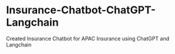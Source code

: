 # Insurance-Chatbot-ChatGPT-Langchain
Created Insurance Chatbot for APAC Insurance using ChatGPT and Langchain
